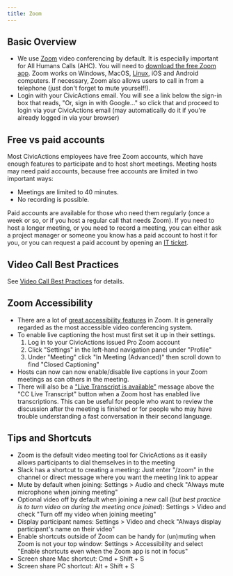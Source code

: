 ```yaml
---
title: Zoom
---
```


## Basic Overview

-   We use [Zoom](https://zoom.us/) video conferencing by default. It is especially important for All Humans Calls (AHC). You will need to [download the free Zoom app](https://zoom.us/support/download). Zoom works on Windows, MacOS, [Linux](https://zoom.us/download?os=linux), iOS and Android computers. If necessary, Zoom also allows users to call in from a telephone (just don't forget to mute yourself!).
-   Login with your CivicActions email. You will see a link below the sign-in box that reads, "Or, sign in with Google..." so click that and proceed to login via your CivicActions email (may automatically do it if you're already logged in via your browser)

## Free vs paid accounts

Most CivicActions employees have free Zoom accounts, which have enough features to participate and to host short meetings. Meeting hosts may need paid accounts, because free accounts are limited in two important ways:

-   Meetings are limited to 40 minutes.
-   No recording is possible.

Paid accounts are available for those who need them regularly (once a week or so, or if you host a regular call that needs Zoom). If you need to host a longer meeting, or you need to record a meeting, you can either ask a project manager or someone you know has a paid account to host it for you, or you can request a paid account by opening an [IT ticket](support.md).

## Video Call Best Practices

See [Video Call Best Practices](../../company-policies/new-hire-orientation/video-call-best-practices.md) for details.

## Zoom Accessibility

-   There are a lot of [great accessibility features](https://explore.zoom.us/en/accessibility/) in Zoom. It is generally regarded as the most accessible video conferencing system.
-   To enable live captioning the host must first set it up in their settings.
    1. Log in to your CivicActions issued Pro Zoom account
    2. Click "Settings" in the left-hand navigation panel under "Profile"
    3. Under "Meeting" click "In Meeting (Advanced)" then scroll down to find "Closed Captioning"
-   Hosts can now can now enable/disable live captions in your Zoom meetings as can others in the meeting.
-   There will also be a ["Live Transcript is available"](https://support.zoom.us/hc/en-us/articles/115004794983-Automatically-Transcribe-Cloud-Recordings-?_ga=2.177759968.494881096.1614756525-359380451.1613573452) message above the "CC Live Transcript" button when a Zoom host has enabled live transcriptions. This can be useful for people who want to review the discussion after the meeting is finished or for people who may have trouble understanding a fast conversation in their second language.

## Tips and Shortcuts

-   Zoom is the default video meeting tool for CivicActions as it easily allows participants to dial themselves in to the meeting
-   Slack has a shortcut to creating a meeting: Just enter "/zoom" in the channel or direct message where you want the meeting link to appear
-   Mute by default when joining: Settings > Audio and check "Always mute microphone when joining meeting"
-   Optional video off by default when joining a new call (_but best practice is to turn video on during the meeting once joined_): Settings > Video and check "Turn off my video when joining meeting"
-   Display participant names: Settings > Video and check "Always display participant's name on their video"
-   Enable shortcuts outside of Zoom can be handy for (un)muting when Zoom is not your top window: Settings > Accessibility and select "Enable shortcuts even when the Zoom app is not in focus"
-   Screen share Mac shortcut: Cmd + Shift + S
-   Screen share PC shortcut: Alt + Shift + S
